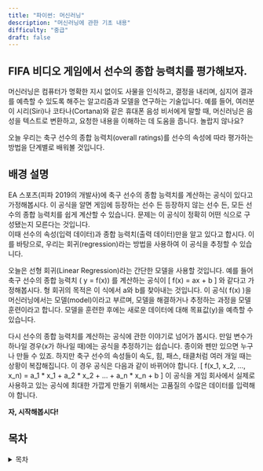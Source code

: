 ```yaml
---
title: "파이썬: 머신러닝"
description: "머신러닝에 관한 기초 내용"
difficulty: "중급"
draft: false
---
```


## FIFA 비디오 게임에서 선수의 종합 능력치를 평가해보자. 

  머신러닝은 컴퓨터가 명확한 지시 없이도 사물을 인식하고, 결정을 내리며, 심지어 결과를 예측할 수 있도록 해주는 알고리즘과 모델을 연구하는 기술입니다. 예를 들어, 여러분이 시리(Siri)나 코타나(Cortana)와 같은 휴대폰 음성 비서에게 말할 때, 머신러닝은 음성을 텍스트로 변환하고, 요청한 내용을 이해하는 데 도움을 줍니다. 놀랍지 않나요?

  오늘 우리는 축구 선수의 종합 능력치(overall ratings)를 선수의 속성에 따라 평가하는 방법을 단계별로 배워볼 것입니다.

## 배경 설명

  EA 스포츠(피파 2019의 개발사)에 축구 선수의 종합 능력치를 계산하는 공식이 있다고 가정해봅시다. 이 공식을 알면 게임에 등장하는 선수 든 등장하지 않는 선수 든, 모든 선수의 종합 능력치를 쉽게 계산할 수 있습니다. 문제는 이 공식이 정확히 어떤 식으로 구성됐는지 모른다는 것입니다. <br>
  이때 선수의 속성(입력 데이터)과 종합 능력치(출력 데이터)만을 알고 있다고 합시다. 이를 바탕으로, 우리는 회귀(regression)라는 방법을 사용하여 이 공식을 추정할 수 있습니다.

오늘은 선형 회귀(Linear Regression)라는 간단한 모델을 사용할 것입니다.
예를 들어 축구 선수의 종합 능력치 \( y = f(x)\) 를 계산하는 공식이
\[
    f(x) = ax + b
\] 와 같다고 가정해봅시다.
형 회귀의 목적은 이 식에서 a와 b를 찾아내는 것입니다. 이 공식( f(x) )을 머신러닝에서는 모델(model)이라고 부르며, 모델을 해결하거나 추정하는 과정을 모델 훈련이라고 합니다. 모델을 훈련한 후에는 새로운 데이터에 대해 목표값(y)을 예측할 수 있습니다.

  다시 선수의 종합 능력치를 계산하는 공식에 관한 이야기로 넘어가 봅시다. 만일 변수가 하나일 경우(x가 하나일 때)에는 공식을 추정하기는 쉽습니다. 종이와 펜만 있으면 누구나 만들 수 있죠. 하지만 축구 선수의 속성들이 속도, 힘, 패스, 태클처럼 여러 개일 때는 상황이 복잡해집니다. 이 경우 공식은 다음과 같이 바뀌어야 합니다.
\[
    f(x_1, x_2, ..., x_n) = a_1 * x_1 + a_2 * x_2 + ... + a_n * x_n + b
\]
이 공식을 게임 회사에서 실제로 사용하고 있는 공식에 최대한 가깝게 만들기 위해서는 고품질의 수많은 데이터를 입력해야 합니다.

**자, 시작해봅시다!**

## 목차

<details close>
<summary>목차</summary>
{{% children /%}}
</details>
